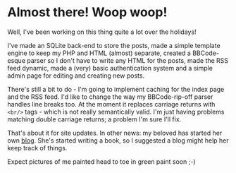 # Almost there! Woop woop!

Well, I've been working on this thing quite a lot over the holidays!

I've made an SQLite back-end to store the posts, made a simple template engine to keep my PHP and HTML (almost) separate, created a BBCode-esque parser so I don't have to write any HTML for the posts, made the RSS feed dynamic, made a (very) basic authentication system and a simple admin page for editing and creating new posts.

There's still a bit to do - I'm going to implement caching for the index page and the RSS feed. I'd like to change the way my BBCode-rip-off parser handles line breaks too. At the moment it replaces carriage returns with `<br/>` tags - which is not really semantically valid. I'm just having problems matching double carriage returns; a problem I'm sure I'll fix.

That's about it for site updates. In other news: my beloved has started her own [blog](http://www.theseboots.me). She's started writing a book, so I suggested a blog might help her keep track of things.

Expect pictures of me painted head to toe in green paint soon ;-)